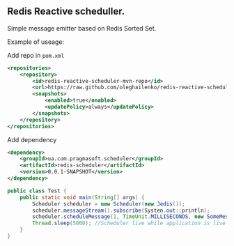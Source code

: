 ## Redis Reactive scheduller.

Simple message emitter based on Redis Sorted Set.

Example of useage:

Add repo in `pom.xml`
```xml
<repositories>
    <repository>
        <id>redis-reactive-scheduler-mvn-repo</id>
        <url>https://raw.github.com/oleghailenko/redis-reactive-scheduler/tree/mvn-repo/</url>
        <snapshots>
            <enabled>true</enabled>
            <updatePolicy>always</updatePolicy>
        </snapshots>
    </repository>
</repositories>
```

Add dependency
```xml
<dependency>
    <groupId>ua.com.pragmasoft.scheduler</groupId>
    <artifactId>redis-scheduler</artifactId>
    <version>0.0.1-SNAPSHOT</version>
</dependency>
```

```java
public class Test {
	public static void main(String[] args) {
		Scheduler scheduler = new Scheduler(new Jedis());
        scheduler.messageStream().subscribe(Systen.out::println);
        scheduler.scheduleMessage(1, TimeUnit.MILLISECONDS, new SomeMessage());
        Thread.sleep(5000); //Scheduler live while application is live
	}
}

```

